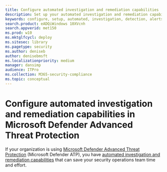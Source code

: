 ```yaml
---
title: Configure automated investigation and remediation capabilities
description: Set up your automated investigation and remediation capabilities in Microsoft Defender Advanced Threat Protection (Microsoft Defender ATP).
keywords: configure, setup, automated, investigation, detection, alerts, remediation, response
search.product: eADQiWindows 10XVcnh
search.appverid: met150
ms.prod: w10
ms.mktglfcycl: deploy
ms.sitesec: library
ms.pagetype: security
ms.author: deniseb
author: denisebmsft
ms.localizationpriority: medium
manager: dansimp
audience: ITPro
ms.collection: M365-security-compliance 
ms.topic: conceptual
---
```


# Configure automated investigation and remediation capabilities in Microsoft Defender Advanced Threat Protection

If your organization is using [Microsoft Defender Advanced Threat Protection](https://docs.microsoft.com/en-us/windows/security/threat-protection/) (Microsoft Defender ATP), you have [automated investigation and remediation capabilities](https://docs.microsoft.com/en-us/windows/security/threat-protection/microsoft-defender-atp/automated-investigations) that can save your security operations team time and effort. 
